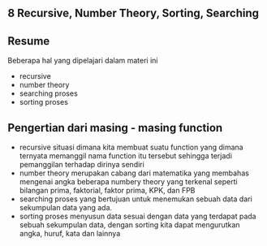## 8 Recursive, Number Theory, Sorting, Searching
## Resume
Beberapa hal yang dipelajari dalam materi ini
- recursive
- number theory
- searching proses
- sorting proses
## Pengertian dari masing - masing function
- recursive situasi dimana kita membuat suatu function yang dimana ternyata memanggil nama function itu tersebut sehingga terjadi pemanggilan terhadap dirinya sendiri
- number theory merupakan cabang dari matematika yang membahas mengenai angka beberapa numbery theory yang terkenal seperti bilangan prima, faktorial, faktor prima, KPK, dan FPB
- searching proses yang bertujuan untuk menemukan sebuah data dari sekumpulan data yang ada.
- sorting proses menyusun data sesuai dengan data yang terdapat pada sebuah sekumpulan data, dengan sorting kita dapat mengurutkan angka, huruf, kata dan lainnya